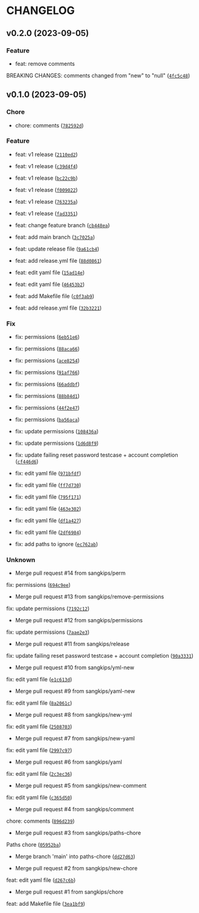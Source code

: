 # CHANGELOG



## v0.2.0 (2023-09-05)

### Feature

* feat: remove comments

BREAKING CHANGES:
comments changed from &#34;new&#34; to &#34;null&#34; ([`4fc5c48`](https://github.com/sangkips/todo-example/commit/4fc5c4801d1fa15253dd952954513b17fdb24525))


## v0.1.0 (2023-09-05)

### Chore

* chore: comments ([`782592d`](https://github.com/sangkips/todo-example/commit/782592d957e16afbba9764cf1a6d40fccc50eb7f))

### Feature

* feat: v1 release ([`2110ed2`](https://github.com/sangkips/todo-example/commit/2110ed2f36307ee794be667a1370935090b368b1))

* feat: v1 release ([`c39d4f4`](https://github.com/sangkips/todo-example/commit/c39d4f47e7a19ae9b8fb50868961da20f610f940))

* feat: v1 release ([`bc22c9b`](https://github.com/sangkips/todo-example/commit/bc22c9bbce1f5099972613ad7882c435b46e6824))

* feat: v1 release ([`f009022`](https://github.com/sangkips/todo-example/commit/f00902226702add9f3a628780e272ecd7bfb806a))

* feat: v1 release ([`763235a`](https://github.com/sangkips/todo-example/commit/763235a015523b00463a7c9d481e169d99b708ec))

* feat: v1 release ([`fad3351`](https://github.com/sangkips/todo-example/commit/fad33513f127559fb1cab7d725198569f6189782))

* feat: change feature branch ([`cb448ea`](https://github.com/sangkips/todo-example/commit/cb448ea9d234e3c9cf55597fcee4e11f3a8be25d))

* feat: add main branch ([`3c7025a`](https://github.com/sangkips/todo-example/commit/3c7025a56dcf46461cf9a7bd82fd7c7264ac12ea))

* feat: update release file ([`9a61cb4`](https://github.com/sangkips/todo-example/commit/9a61cb46fc3dd049d711113ed8fde29d4d2b7bfe))

* feat: add release.yml file ([`88d0861`](https://github.com/sangkips/todo-example/commit/88d08619830e325f19dd539a5af7c9b94208c853))

* feat: edit yaml file ([`15ad14e`](https://github.com/sangkips/todo-example/commit/15ad14e07d48aa1ade53dacc6937f2a419c31ac5))

* feat: edit yaml file ([`46453b2`](https://github.com/sangkips/todo-example/commit/46453b250dd09833676046e56aa08f1c195c91ec))

* feat: add Makefile file ([`c0f3ab9`](https://github.com/sangkips/todo-example/commit/c0f3ab9de4358c408b3e5af9f9df83f5ae995a3b))

* feat: add release.yml file ([`32b3221`](https://github.com/sangkips/todo-example/commit/32b322169cc845cdb41e34f36310d7ee51b0f6dc))

### Fix

* fix: permissions ([`6eb51e6`](https://github.com/sangkips/todo-example/commit/6eb51e69fbb2cb71bffc0365b90b4b88bfb0721b))

* fix: permissions ([`88aca66`](https://github.com/sangkips/todo-example/commit/88aca665fbd92ee26e4a41446d04d229abef829c))

* fix: permissions ([`ace8254`](https://github.com/sangkips/todo-example/commit/ace82548e5e224031b6b1f8273bcc01bb20e7216))

* fix: permissions ([`91af766`](https://github.com/sangkips/todo-example/commit/91af766c0251cc6e91d8712f859c829dc11f1205))

* fix: permissions ([`66addbf`](https://github.com/sangkips/todo-example/commit/66addbfd5505377c899df736ea3abf0bd1627ad3))

* fix: permissions ([`88b84d1`](https://github.com/sangkips/todo-example/commit/88b84d1fa0ce6bf15de5afd6510c065bc608d05a))

* fix: permissions ([`44f2e47`](https://github.com/sangkips/todo-example/commit/44f2e479796ca4f4ef29ba7249e29e082254add2))

* fix: permissions ([`ba56aca`](https://github.com/sangkips/todo-example/commit/ba56aca7ba0897ad6b6ae13bcab1bf38adccb5c0))

* fix: update permissions ([`108436a`](https://github.com/sangkips/todo-example/commit/108436aa13e6298692d77be9282224aeba97f958))

* fix: update permissions ([`1d6d8f9`](https://github.com/sangkips/todo-example/commit/1d6d8f980f6b89cfcd00ed16daff2cd6beb259fd))

* fix: update failing reset password testcase + account completion ([`cf446d6`](https://github.com/sangkips/todo-example/commit/cf446d602180dd638d9bb8388cd8e2d2db71c7b1))

* fix: edit yaml file ([`971bfdf`](https://github.com/sangkips/todo-example/commit/971bfdf7b082b86fef773d37df91c0cb5f6679d9))

* fix: edit yaml file ([`ff7d730`](https://github.com/sangkips/todo-example/commit/ff7d730dc2dccd44b31a56747b11ace1e4bd71e6))

* fix: edit yaml file ([`795f171`](https://github.com/sangkips/todo-example/commit/795f17171406664791bdaa33cfe10d757b8c0550))

* fix: edit yaml file ([`463e302`](https://github.com/sangkips/todo-example/commit/463e302ffa21b72668115a8c25a4b742c8b39f2c))

* fix: edit yaml file ([`df1a427`](https://github.com/sangkips/todo-example/commit/df1a4276ccc8a85420440a40888a939c33b20060))

* fix: edit yaml file ([`2df6984`](https://github.com/sangkips/todo-example/commit/2df69846cfa4f68965607a469db9ea281eb2283c))

* fix: add paths to ignore ([`ec762ab`](https://github.com/sangkips/todo-example/commit/ec762abc18a690834a60ed6c79282397bc2d8adb))

### Unknown

* Merge pull request #14 from sangkips/perm

fix: permissions ([`694c9ee`](https://github.com/sangkips/todo-example/commit/694c9ee47ba1caf26d44bbf59f5eb3f6dc49d899))

* Merge pull request #13 from sangkips/remove-permissions

fix: update permissions ([`7192c12`](https://github.com/sangkips/todo-example/commit/7192c1290fe4f4a28e8f5f7c9334f30f5b21638b))

* Merge pull request #12 from sangkips/permissions

fix: update permissions ([`7aae2e3`](https://github.com/sangkips/todo-example/commit/7aae2e300303678f8b24edf27bbd566bc1db4340))

* Merge pull request #11 from sangkips/release

fix: update failing reset password testcase + account completion ([`90a3331`](https://github.com/sangkips/todo-example/commit/90a333190a537bfe67f3c1e4fe63836981af3110))

* Merge pull request #10 from sangkips/yml-new

fix: edit yaml file ([`e1c613d`](https://github.com/sangkips/todo-example/commit/e1c613dd89962e9edf54c84d6a911e8446d07cde))

* Merge pull request #9 from sangkips/yaml-new

fix: edit yaml file ([`8a2061c`](https://github.com/sangkips/todo-example/commit/8a2061c9027bf2a45e09557b72460dd790101241))

* Merge pull request #8 from sangkips/new-yml

fix: edit yaml file ([`2508703`](https://github.com/sangkips/todo-example/commit/25087032a76a1c9a9f8a37b8c9314bb7fb2f196e))

* Merge pull request #7 from sangkips/new-yaml

fix: edit yaml file ([`2997c97`](https://github.com/sangkips/todo-example/commit/2997c97ad373f36da529264a4a896f1c2dc7011c))

* Merge pull request #6 from sangkips/yaml

fix: edit yaml file ([`2c3ec36`](https://github.com/sangkips/todo-example/commit/2c3ec36ea072a680865ef21b57b93979ec61188f))

* Merge pull request #5 from sangkips/new-comment

fix: edit yaml file ([`c365d50`](https://github.com/sangkips/todo-example/commit/c365d50158dc989b0ea9d803db81bcb91a8b13a2))

* Merge pull request #4 from sangkips/comment

chore: comments ([`896d239`](https://github.com/sangkips/todo-example/commit/896d23948b39b2904d2c5deff5d2c1409f5f0c78))

* Merge pull request #3 from sangkips/paths-chore

Paths chore ([`05952ba`](https://github.com/sangkips/todo-example/commit/05952bab1fc798c851408550ac6082fecf04f87b))

* Merge branch &#39;main&#39; into paths-chore ([`dd27d63`](https://github.com/sangkips/todo-example/commit/dd27d6362df313951161a3cada22095b7d4bc071))

* Merge pull request #2 from sangkips/new-chore

feat: edit yaml file ([`d267c6b`](https://github.com/sangkips/todo-example/commit/d267c6b7aa8589df4405c533c66066f3481ced58))

* Merge pull request #1 from sangkips/chore

feat: add Makefile file ([`3ea1bf9`](https://github.com/sangkips/todo-example/commit/3ea1bf9ae4af05df71f4cbdaad66495da128273d))
